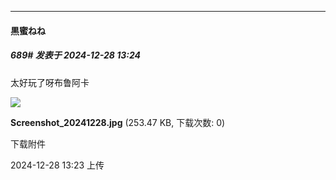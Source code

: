 ﻿
*****

####  黒蜜ねね  
##### 689#       发表于 2024-12-28 13:24

太好玩了呀布鲁阿卡

<img src="https://img.saraba1st.com/forum/202412/28/132351mhqv52s4qqvh29ms.jpg" referrerpolicy="no-referrer">

<strong>Screenshot_20241228.jpg</strong> (253.47 KB, 下载次数: 0)

下载附件

2024-12-28 13:23 上传

